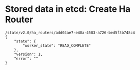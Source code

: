 # Stored data in etcd: Create Ha Router

```
/state/v2.0/ha_routers/add04ae7-e48a-4583-a726-bed5f3b748c4
{
    "state": {
        "worker_state": "READ_COMPLETE"
    }, 
    "version": 1, 
    "error": ""
}
```

